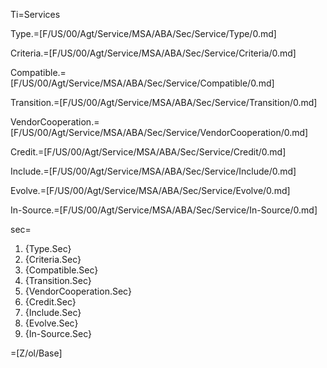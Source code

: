 Ti=Services

Type.=[F/US/00/Agt/Service/MSA/ABA/Sec/Service/Type/0.md]

Criteria.=[F/US/00/Agt/Service/MSA/ABA/Sec/Service/Criteria/0.md]

Compatible.=[F/US/00/Agt/Service/MSA/ABA/Sec/Service/Compatible/0.md]

Transition.=[F/US/00/Agt/Service/MSA/ABA/Sec/Service/Transition/0.md]

VendorCooperation.=[F/US/00/Agt/Service/MSA/ABA/Sec/Service/VendorCooperation/0.md]

Credit.=[F/US/00/Agt/Service/MSA/ABA/Sec/Service/Credit/0.md]

Include.=[F/US/00/Agt/Service/MSA/ABA/Sec/Service/Include/0.md]

Evolve.=[F/US/00/Agt/Service/MSA/ABA/Sec/Service/Evolve/0.md]

In-Source.=[F/US/00/Agt/Service/MSA/ABA/Sec/Service/In-Source/0.md]

sec=<ol><li>{Type.Sec}<li>{Criteria.Sec}<li>{Compatible.Sec}<li>{Transition.Sec}<li>{VendorCooperation.Sec}<li>{Credit.Sec}<li>{Include.Sec}<li>{Evolve.Sec}<li>{In-Source.Sec}</ol>

=[Z/ol/Base]
